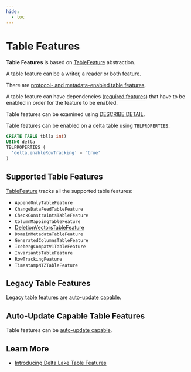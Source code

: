 ```yaml
---
hide:
  - toc
---
```


# Table Features

**Table Features** is based on [TableFeature](TableFeature.md) abstraction.

A table feature can be a writer, a reader or both feature.

There are [protocol- and metadata-enabled table features](../Protocol.md#extractAutomaticallyEnabledFeatures).

A table feature can have dependencies ([required features](TableFeature.md#requiredFeatures)) that have to be enabled in order for the feature to be enabled.

Table features can be examined using [DESCRIBE DETAIL](../commands/describe-detail/index.md).

Table features can be enabled on a delta table using `TBLPROPERTIES`.

```sql
CREATE TABLE tbl(a int)
USING delta
TBLPROPERTIES (
  'delta.enableRowTracking' = 'true'
)
```

## Supported Table Features

[TableFeature](TableFeature.md#allSupportedFeaturesMap) tracks all the supported table features:

* `AppendOnlyTableFeature`
* `ChangeDataFeedTableFeature`
* `CheckConstraintsTableFeature`
* `ColumnMappingTableFeature`
* [DeletionVectorsTableFeature](DeletionVectorsTableFeature.md)
* `DomainMetadataTableFeature`
* `GeneratedColumnsTableFeature`
* `IcebergCompatV1TableFeature`
* `InvariantsTableFeature`
* `RowTrackingFeature`
* `TimestampNTZTableFeature`

## Legacy Table Features

[Legacy table features](TableFeature.md#isLegacyFeature) are [auto-update capable](FeatureAutomaticallyEnabledByMetadata.md#automaticallyUpdateProtocolOfExistingTables).

## Auto-Update Capable Table Features

Table features can be [auto-update capable](FeatureAutomaticallyEnabledByMetadata.md#automaticallyUpdateProtocolOfExistingTables).

## Learn More

* [Introducing Delta Lake Table Features](https://delta.io/blog/2023-07-27-delta-lake-table-features/)
